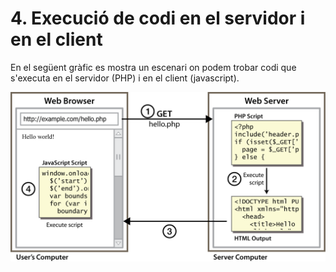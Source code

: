 # 4. Execució de codi en el servidor i en el client

En el següent gràfic es mostra un escenari on podem trobar codi que
s\'executa en el servidor (PHP) i en el client (javascript).

![](assets/figure_2_client_side_scripting.png)
